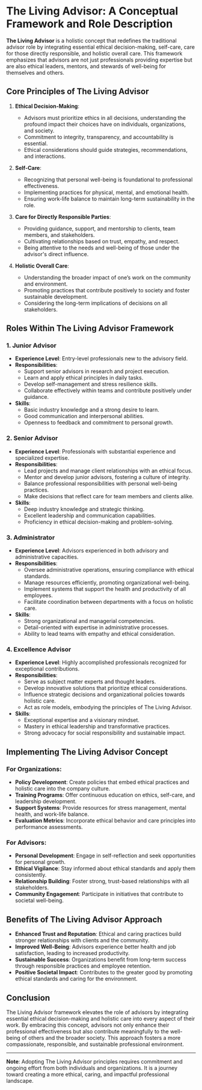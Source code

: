 # The Living Advisor: A Conceptual Framework and Role Description

**The Living Advisor** is a holistic concept that redefines the traditional advisor role by integrating essential ethical decision-making, self-care, care for those directly responsible, and holistic overall care. This framework emphasizes that advisors are not just professionals providing expertise but are also ethical leaders, mentors, and stewards of well-being for themselves and others.

## Core Principles of The Living Advisor

1. **Ethical Decision-Making**:
   - Advisors must prioritize ethics in all decisions, understanding the profound impact their choices have on individuals, organizations, and society.
   - Commitment to integrity, transparency, and accountability is essential.
   - Ethical considerations should guide strategies, recommendations, and interactions.

2. **Self-Care**:
   - Recognizing that personal well-being is foundational to professional effectiveness.
   - Implementing practices for physical, mental, and emotional health.
   - Ensuring work-life balance to maintain long-term sustainability in the role.

3. **Care for Directly Responsible Parties**:
   - Providing guidance, support, and mentorship to clients, team members, and stakeholders.
   - Cultivating relationships based on trust, empathy, and respect.
   - Being attentive to the needs and well-being of those under the advisor's direct influence.

4. **Holistic Overall Care**:
   - Understanding the broader impact of one’s work on the community and environment.
   - Promoting practices that contribute positively to society and foster sustainable development.
   - Considering the long-term implications of decisions on all stakeholders.

## Roles Within The Living Advisor Framework

### 1. Junior Advisor

- **Experience Level**: Entry-level professionals new to the advisory field.
- **Responsibilities**:
  - Support senior advisors in research and project execution.
  - Learn and apply ethical principles in daily tasks.
  - Develop self-management and stress resilience skills.
  - Collaborate effectively within teams and contribute positively under guidance.
- **Skills**:
  - Basic industry knowledge and a strong desire to learn.
  - Good communication and interpersonal abilities.
  - Openness to feedback and commitment to personal growth.

### 2. Senior Advisor

- **Experience Level**: Professionals with substantial experience and specialized expertise.
- **Responsibilities**:
  - Lead projects and manage client relationships with an ethical focus.
  - Mentor and develop junior advisors, fostering a culture of integrity.
  - Balance professional responsibilities with personal well-being practices.
  - Make decisions that reflect care for team members and clients alike.
- **Skills**:
  - Deep industry knowledge and strategic thinking.
  - Excellent leadership and communication capabilities.
  - Proficiency in ethical decision-making and problem-solving.

### 3. Administrator

- **Experience Level**: Advisors experienced in both advisory and administrative capacities.
- **Responsibilities**:
  - Oversee administrative operations, ensuring compliance with ethical standards.
  - Manage resources efficiently, promoting organizational well-being.
  - Implement systems that support the health and productivity of all employees.
  - Facilitate coordination between departments with a focus on holistic care.
- **Skills**:
  - Strong organizational and managerial competencies.
  - Detail-oriented with expertise in administrative processes.
  - Ability to lead teams with empathy and ethical consideration.

### 4. Excellence Advisor

- **Experience Level**: Highly accomplished professionals recognized for exceptional contributions.
- **Responsibilities**:
  - Serve as subject matter experts and thought leaders.
  - Develop innovative solutions that prioritize ethical considerations.
  - Influence strategic decisions and organizational policies towards holistic care.
  - Act as role models, embodying the principles of The Living Advisor.
- **Skills**:
  - Exceptional expertise and a visionary mindset.
  - Mastery in ethical leadership and transformative practices.
  - Strong advocacy for social responsibility and sustainable impact.

## Implementing The Living Advisor Concept

### For Organizations:

- **Policy Development**: Create policies that embed ethical practices and holistic care into the company culture.
- **Training Programs**: Offer continuous education on ethics, self-care, and leadership development.
- **Support Systems**: Provide resources for stress management, mental health, and work-life balance.
- **Evaluation Metrics**: Incorporate ethical behavior and care principles into performance assessments.

### For Advisors:

- **Personal Development**: Engage in self-reflection and seek opportunities for personal growth.
- **Ethical Vigilance**: Stay informed about ethical standards and apply them consistently.
- **Relationship Building**: Foster strong, trust-based relationships with all stakeholders.
- **Community Engagement**: Participate in initiatives that contribute to societal well-being.

## Benefits of The Living Advisor Approach

- **Enhanced Trust and Reputation**: Ethical and caring practices build stronger relationships with clients and the community.
- **Improved Well-Being**: Advisors experience better health and job satisfaction, leading to increased productivity.
- **Sustainable Success**: Organizations benefit from long-term success through responsible practices and employee retention.
- **Positive Societal Impact**: Contributes to the greater good by promoting ethical standards and caring for the environment.

## Conclusion

The Living Advisor framework elevates the role of advisors by integrating essential ethical decision-making and holistic care into every aspect of their work. By embracing this concept, advisors not only enhance their professional effectiveness but also contribute meaningfully to the well-being of others and the broader society. This approach fosters a more compassionate, responsible, and sustainable professional environment.

---

**Note**: Adopting The Living Advisor principles requires commitment and ongoing effort from both individuals and organizations. It is a journey toward creating a more ethical, caring, and impactful professional landscape.
